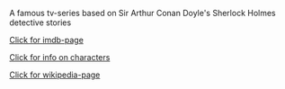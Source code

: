 A famous tv-series based on Sir Arthur Conan Doyle's Sherlock Holmes detective stories

[Click for imdb-page](http://www.imdb.com/title/tt1475582/)

[Click for info on characters](characters/characters.md)

[Click for wikipedia-page](wikipedia/wikipedia.md)
